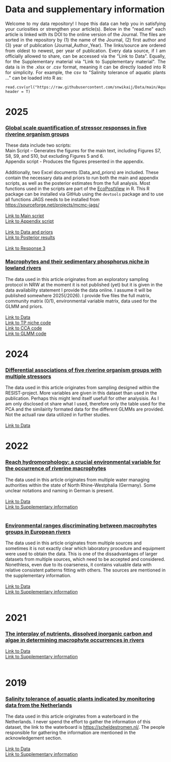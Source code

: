 # Data and supplementary information<br />
<p align="justify">
Welcome to my data repository! I hope this data can help you in satisfying your curiosities or strengthen your article(s). Below in the "read.me" each article is linked with its DOI to the online version of the Journal. The files are sorted in the repository by (1) the name of the Journal, (2) first author and (3) year of publication (Journal_Author_Year). The links/source  are ordered from oldest to newest, per year of publication. Every data source, if I am officially allowed to share, can be accessed via the "Link to Data". Equally, for the Supplementary material via "Link to Supplementary material". The data is in the .xlsx or .csv format, meaning it can be directly loaded into R for simplicity. For example, the csv to "Salinity tolerance of aquatic plants ..." can be loaded into R as: 

```
read.csv(url("https://raw.githubusercontent.com/snwikaij/Data/main/Aquatic_Botany_Kaijser_et_al._2019.csv"), header = T)
```

# 2025
### [Global scale quantification of stressor responses in five riverine organism groups](...)<br />
These data include two scripts:<br />
Main Script – Generates the figures for the main text, including Figures S7, S8, S9, and S10, but excluding Figures 5 and 6. <br />
Appendix script - Produces the figures presented in the appendix. <br />
<br />
Additionally, two Excel documents (Data_and_priors) are included. These contain the necessary data and priors to run both the main and appendix scripts, as well as the posterior estimates from the full analysis.
Most functions used in the scripts are part of the  [EcoPostView](https://snwikaij.github.io/EcoPostView/EcoPostView.html) in R. This R package can be installed via GitHub using the `devtools` package and to use all functions JAGS needs to be installed from https://sourceforge.net/projects/mcmc-jags/ <br /> 
<br />
[Link to Main script](https://github.com/snwikaij/Data/blob/main/Unknown_Kaijser_et_al._2025_Main_script.R)<br />
[Link to Appendix script](https://github.com/snwikaij/Data/blob/main/Unknown_Kaijser_et_al._2025_Appendix_script.R)<br />
<br />
[Link to Data and priors](https://github.com/snwikaij/Data/blob/main/Unknown_Kaijser_et_al._2025_Supplementary_Information2.xlsx)<br />
[Link to Posterior results](https://github.com/snwikaij/Data/blob/main/Unknown_Kaijser_et_al._2025_Supplementary_Information_3.xlsx)<br />
<br />
[Link to Response 3](https://github.com/snwikaij/Data/blob/main/Unknown_Kaijser_et_al._2025_Stochastic_Simulates_Response_3.xlsx)<br />

### [Macrophytes and their sedimentary phosphorus niche in lowland rivers](...) <br />
The data used in this article originates from an exploratory sampling protocol in NRW at the moment it is not published (yet) but it is given in the data availability statement I provide the data online. I assume it will be published somewhere 2025(/2026). I provide five files the full matrix, community matrix (0/1), environmental variable matrix, data used for the GLMM and priors. <br />
<br />
[Link to Data](https://github.com/snwikaij/Data/blob/main/Unknown_Kaijser_et_al._2025.xlsx)<br />
[Link to TP niche code](https://github.com/snwikaij/Data/blob/main/Unknown_Kaijser_et_al._niche_TP.R)<br />
[Link to CCA code](https://github.com/snwikaij/Data/blob/main/Unknown_Kaijser_et_al._2025_cca.R)<br />
[Link to GLMM code](https://github.com/snwikaij/Data/blob/main/Unknown_Kaijser_et_al._GLMM_TP.R)<br />

# 2024
### [Differential associations of five riverine organism groups with multiple stressors](https://www.sciencedirect.com/science/article/pii/S0048969724032522?via%3Dihub) <br />
The data used in this article originates from sampling designed within the RESIST-project. More variables are given in this dataset than used in the publication. Perhaps this might lend itself usefull for other analysisis. As I am only disclosed ot share what I used, therefore only the table used for the PCA and the similairity formated data for the different GLMMs are provided. Not the actuall raw data utilized in further studies. <br />
<br />
[Link to Data](https://github.com/snwikaij/Data/blob/main/STOTEN_Kaijser_et_al._2024.xlsx)<br />

# 2022
### [Reach hydromorphology: a crucial environmental variable for the occurrence of riverine macrophytes](https://link.springer.com/article/10.1007/s10750-022-04983-w)<br />
The data used in this article originates from multiple water managing authorities within the state of North Rhine-Westphalia (Germany). Some unclear notations and naming in German is present.<br />
<br />
[Link to Data](https://github.com/snwikaij/Data/blob/main/Hydrobiologia_Kaijser_et_al._2022.csv)<br />
[Link to Supplementary information](https://github.com/snwikaij/Data/blob/main/Hydrobiologia_Kaijser_et_al._Supplementary_information.docx)<br />
<br />

### [Environmental ranges discriminating between macrophytes groups in European rivers](https://doi.org/10.1371/journal.pone.0269744)<br />
The data used in this article originates from multiple sources and sometimes it is not exactly clear which laboratory procedure and equipment were used to obtain the data. This is one of the dissadvantages of larger datasets from multiple sources, which need to be accepted and considered. Nonethless, even due to its coarseness, it contains valuable data with relative consistent patterns fitting with others. The sources are mentioned in the supplementary information.<br />
<br />
[Link to Data](https://github.com/snwikaij/Data/blob/main/PLOS_One_Kaijser_et_al._2022.csv)<br />
[Link to Supplementary information](https://github.com/snwikaij/Data/blob/main/PLOS_One_Kaijser_et_al._2022_Supplementary_information.docx)<br />
<br />

# 2021
### [The interplay of nutrients, dissolved inorganic carbon and algae in determining macrophyte occurrences in rivers](https://doi.org/10.1016/j.scitotenv.2021.146728)<br />
[Link to Data](https://github.com/snwikaij/Data/blob/main/STOTEN_Kaijser_et_al._2021_macrophytes.csv)<br />
[Link to Supplementary information](https://github.com/snwikaij/Data/blob/main/STOTEN_Kaijser_et_al._2021_Supplementary_information.docx)<br />
<br />

# 2019
### [Salinity tolerance of aquatic plants indicated by monitoring data from the Netherlands](https://doi.org/10.1016/j.aquabot.2019.103129)<br />
The data used in this article originates from a waterboard in the Netherlands. I never spend the effort to gather the information of this dataset, the link to the waterboard is https://scheldestromen.nl/. The people responsible for gathering the information are mentioned in the acknowledgement section.<br />
<br />
[Link to Data](https://github.com/snwikaij/Data/blob/main/Aquatic_Botany_Kaijser_et_al._2019.csv)<br />
[Link to Supplementary information](https://github.com/snwikaij/Data/blob/main/Aquatic_Botany_Kaijser_et_al._2019_Supplementary_information.docx)<br />
<br />
</p>






